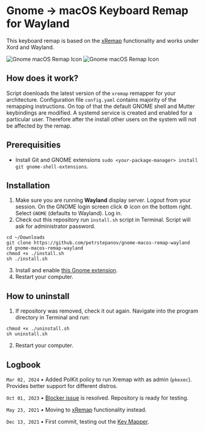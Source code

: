 # Gnome → macOS Keyboard Remap for Wayland

This keyboard remap is based on the [xRemap](https://github.com/k0kubun/xremap) functionality and works under Xord and Wayland.

![Gnome macOS Remap Icon](./resources/gnome-macos-remap-wayland.png#gh-light-mode-only)
![Gnome macOS Remap Icon](./resources/gnome-macos-remap-wayland-dark.png#gh-dark-mode-only)

## How does it work?
Script doenloads the latest version of the `xremap` remapper for your architecture. Configuration file `config.yaml` contains majority of the remapping instructions. On top of that the default GNOME shell and Mutter keybindings are modified. A systemd service is created and enabled for a particular user. Therefore after the install other users on the system will not be affected by the remap. 

## Prerequisities
* Install Git and GNOME extensions `sudo <your-package-manager> install git gnome-shell-extensions`.

## Installation
1. Make sure you are running **Wayland** display server. Logout from your session. On the GNOME login screen click ⚙ icon on the bottom right. Select `GNOME` (defaults to Wayland). Log in.
2. Check out this repository run `install.sh` script in Terminal. Script will ask for administrator password.

```
cd ~/Downloads
git clone https://github.com/petrstepanov/gnome-macos-remap-wayland
cd gnome-macos-remap-wayland
chmod +x ./install.sh
sh ./install.sh
```

3. Install and enable [this Gnome extension](https://extensions.gnome.org/extension/5060/xremap/).
4. Restart your computer.

## How to uninstall

1. If repository was removed, check it out again. Navigate into the program directory in Terminal and run:
```
chmod +x ./uninstall.sh
sh uninstall.sh
```

2. Restart your computer.

## Logbook

`Mar 02, 2024` • Added PolKit policy to run Xremap with as admin (`pkexec`). Provides better support for different distros. 

`Oct 01, 2023` • [Blocker issue](https://github.com/k0kubun/xremap/issues/100) is resolved. Repository is ready for testing.

`May 23, 2021` • Moving to [xRemap](https://github.com/k0kubun/xremap) functionality instead.

`Dec 13, 2021` • First commit, testing out the [Key Mapper](https://github.com/sezanzeb/key-mapper).
